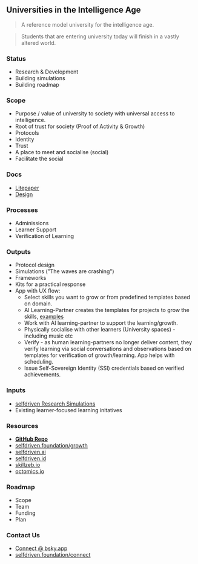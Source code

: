 ## Universities in the Intelligence Age

> A reference model university for the intelligence age.

> Students that are entering university today will finish in a vastly altered world.

### Status
- Research & Development
- Building simulations
- Building roadmap

### Scope
- Purpose / value of university to society with universal access to intelligence.
- Root of trust for society (Proof of Activity & Growth)
- Protocols
- Identity
- Trust
- A place to meet and socialise (social)
- Facilitate the social

### Docs
- [Litepaper](/docs/LITEPAPER.md)
- [Design](/docs/DESIGN.md)

### Processes
- Adminissions
- Learner Support
- Verification of Learning

### Outputs
- Protocol design
- Simulations ("The waves are crashing")
- Frameworks
- Kits for a practical response
- App with UX flow:
    - Select skills you want to grow or from predefined templates based on domain.
    - AI Learning-Partner creates the templates for projects to grow the skills, [examples](/templates)
    - Work with AI learning-partner to support the learning/growth.
    - Physically socialise with other learners (University spaces) - including music etc 
    - Verify - as human learning-partners no longer deliver content, they verify learning via social conversations and observations based on templates for verification of growth/learning.  App helps with scheduling.
    - Issue Self-Sovereign Identity (SSI) credentials based on verified achievements.

### Inputs
- [selfdriven Research Simulations](https://github.com/selfdriven-foundation/research/tree/main/simulations)
- Existing learner-focused learning initatives

### Resources
- [**GitHub Repo**](https://github.com/selfdriven-foundation/selfdriven-university)
- [selfdriven.foundation/growth](https://selfdriven.foundation/growth)
- [selfdriven.ai](https://selfdriven.ai)
- [selfdriven.id](https://selfdriven.id)
- [skillzeb.io](https://skillzeb.io)
- [octomics.io](https://octomics.io)


### Roadmap
- Scope
- Team
- Funding
- Plan

### Contact Us
- [Connect @ bsky.app](https://bsky.app/profile/markbyers.selfdriven.social)
- [selfdriven.foundation/connect](https://selfdriven.foundation/connect)

